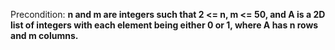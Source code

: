 Precondition: **n and m are integers such that 2 <= n, m <= 50, and A is a 2D list of integers with each element being either 0 or 1, where A has n rows and m columns.**